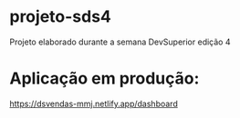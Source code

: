 # projeto-sds4

Projeto elaborado durante a semana DevSuperior edição 4

# Aplicação em produção:

https://dsvendas-mmj.netlify.app/dashboard
